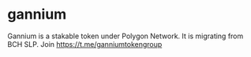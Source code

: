 # gannium
Gannium is a stakable token under Polygon Network. It is migrating from BCH SLP. Join https://t.me/ganniumtokengroup
